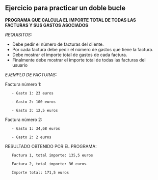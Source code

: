 ## Ejercicio para practicar un doble bucle


  **PROGRAMA QUE CALCULA EL IMPORTE TOTAL DE TODAS LAS FACTURAS Y SUS GASTOS ASOCIADOS**
 
  *REQUISITOS:*
  - Debe pedir el número de facturas del cliente.
  - Por cada factura debe pedir el número de gastos que tiene la factura.
  - Debe mostrar el importe total de gastos de cada factura.
  - Finalmente debe mostrar el importe total de todas las facturas del usuario
 
  *EJEMPLO DE FACTURAS:*
  
  Factura número 1:
  
       - Gasto 1: 23 euros
       
       - Gasto 2: 100 euros
       
       - Gasto 3: 12,5 euros
       
  Factura número 2:
  
       - Gasto 1: 34,68 euros
       
       - Gasto 2: 2 euros
   
 
   RESULTADO OBTENIDO POR EL PROGRAMA:
   
       Factura 1, total importe: 135,5 euros
       
       Factura 2, total importe: 36 euros
       
       Importe total: 171,5 euros
 
